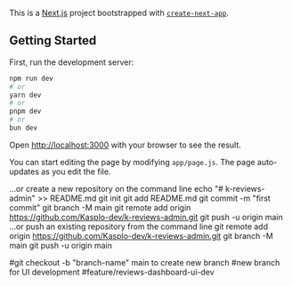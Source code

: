 This is a [Next.js](https://nextjs.org/) project bootstrapped with [`create-next-app`](https://github.com/vercel/next.js/tree/canary/packages/create-next-app).




## Getting Started

First, run the development server:

```bash
npm run dev
# or
yarn dev
# or
pnpm dev
# or
bun dev
```

Open [http://localhost:3000](http://localhost:3000) with your browser to see the result.

You can start editing the page by modifying `app/page.js`. The page auto-updates as you edit the file.


…or create a new repository on the command line
echo "# k-reviews-admin" >> README.md
git init
git add README.md
git commit -m "first commit"
git branch -M main
git remote add origin https://github.com/Kasplo-dev/k-reviews-admin.git
git push -u origin main
…or push an existing repository from the command line
git remote add origin https://github.com/Kasplo-dev/k-reviews-admin.git
git branch -M main
git push -u origin main

#git checkout -b "branch-name" main to create new branch
#new branch for UI development
#feature/reviews-dashboard-ui-dev